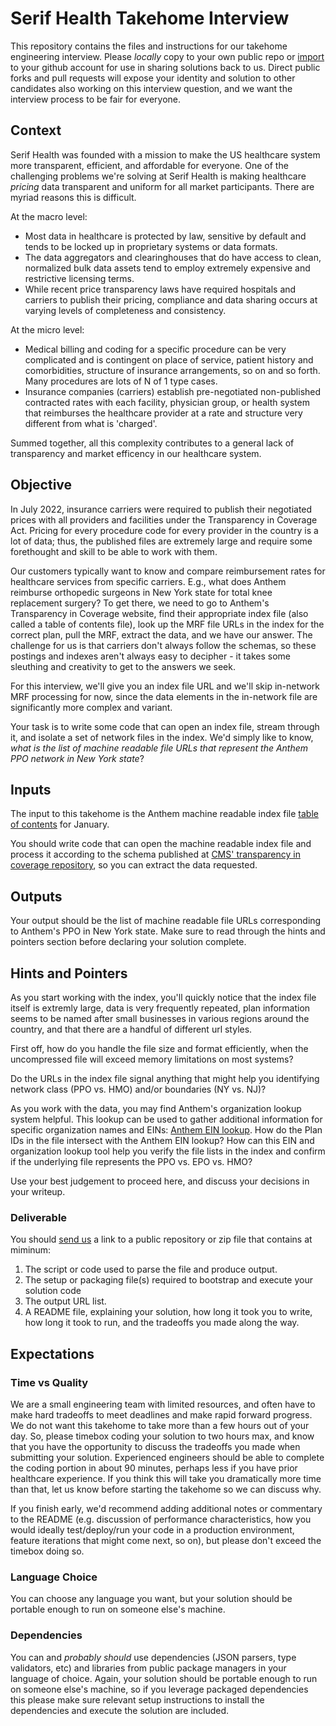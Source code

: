 # Serif Health Takehome Interview

This repository contains the files and instructions for our takehome engineering interview. Please *locally* copy to your own public repo or [import](https://github.com/new/import) to your github account for use in sharing solutions back to us. Direct public forks and pull requests will expose your identity and solution to other candidates also working on this interview question, and we want the interview process to be fair for everyone. 

## Context
Serif Health was founded with a mission to make the US healthcare system more transparent, efficient, and affordable for everyone. One of the challenging problems we're solving at Serif Health is making healthcare *pricing* data transparent and uniform for all market participants. There are myriad reasons this is difficult.

At the macro level:
- Most data in healthcare is protected by law, sensitive by default and tends to be locked up in proprietary systems or data formats.
- The data aggregators and clearinghouses that do have access to clean, normalized bulk data assets tend to employ extremely expensive and restrictive licensing terms. 
- While recent price transparency laws have required hospitals and carriers to publish their pricing, compliance and data sharing occurs at varying levels of completeness and consistency.  

At the micro level:
- Medical billing and coding for a specific procedure can be very complicated and is contingent on place of service, patient history and comorbidities, structure of insurance arrangements, so on and so forth. Many procedures are lots of N of 1 type cases. 
- Insurance companies (carriers) establish pre-negotiated non-published contracted rates with each facility, physician group, or health system that reimburses the healthcare provider at a rate and structure very different from what is 'charged'. 

Summed together, all this complexity contributes to a general lack of transparency and market efficency in our healthcare system.



## Objective
In July 2022, insurance carriers were required to publish their negotiated prices with all providers and facilities under the Transparency in Coverage Act. Pricing for every procedure code for every provider in the country is a lot of data; thus, the published files are extremely large and require some forethought and skill to be able to work with them. 

Our customers typically want to know and compare reimbursement rates for healthcare services from specific carriers. E.g., what does Anthem reimburse orthopedic surgeons in New York state for total knee replacement surgery? To get there, we need to go to Anthem's Transparency in Coverage website, find their appropriate index file (also called a table of contents file), look up the MRF file URLs in the index for the correct plan, pull the MRF, extract the data, and we have our answer. The challenge for us is that carriers don't always follow the schemas, so these postings and indexes aren't always easy to decipher - it takes some sleuthing and creativity to get to the answers we seek. 

For this interview, we'll give you an index file URL and we'll skip in-network MRF processing for now, since the data elements in the in-network file are significantly more complex and variant. 

Your task is to write some code that can open an index file, stream through it, and isolate a set of network files in the index. We'd simply like to know, *what is the list of machine readable file URLs that represent the Anthem PPO network in New York state*? 


## Inputs
The input to this takehome is the Anthem machine readable index file [table of contents](https://antm-pt-prod-dataz-nogbd-nophi-us-east1.s3.amazonaws.com/anthem/2024-01-01_anthem_index.json.gz) for January. 

You should write code that can open the machine readable index file and process it according to the schema published at [CMS' transparency in coverage repository](https://github.com/CMSgov/price-transparency-guide/tree/master/schemas/table-of-contents), so you can extract the data requested.




## Outputs
Your output should be the list of machine readable file URLs corresponding to Anthem's PPO in New York state. Make sure to read through the hints and pointers section before declaring your solution complete.

## Hints and Pointers
As you start working with the index, you'll quickly notice that the index file itself is extremly large, data is very frequently repeated, plan information seems to be named after small businesses in various regions around the country, and that there are a handful of different url styles. 

First off, how do you handle the file size and format efficiently, when the uncompressed file will exceed memory limitations on most systems? 

Do the URLs in the index file signal anything that might help you identifying network class (PPO vs. HMO) and/or boundaries (NY vs. NJ)? 

As you work with the data, you may find Anthem's organization lookup system helpful. This lookup can be used to gather additional information for specific organization names and EINs: [Anthem EIN lookup](https://www.anthem.com/machine-readable-file/search/).  How do the Plan IDs in the file intersect with the Anthem EIN lookup? How can this EIN and organization lookup tool help you verify the file lists in the index and confirm if the underlying file represents the PPO vs. EPO vs. HMO?

Use your best judgement to proceed here, and discuss your decisions in your writeup. 


### Deliverable
You should [send us](mailto:engineering@serifhealth.com) a link to a public repository or zip file that contains at miminum:
1. The script or code used to parse the file and produce output. 
2. The setup or packaging file(s) required to bootstrap and execute your solution code
3. The output URL list.
4. A README file, explaining your solution, how long it took you to write, how long it took to run, and the tradeoffs you made along the way. 

## Expectations
### Time vs Quality
We are a small engineering team with limited resources, and often have to make hard tradeoffs to meet deadlines and make rapid forward progress. We do not want this takehome to take more than a few hours out of your day. So, please timebox coding your solution to two hours max, and know that you have the opportunity to discuss the tradeoffs you made when submitting your solution. Experienced engineers should be able to complete the coding portion in about 90 minutes, perhaps less if you have prior healthcare experience. If you think this will take you dramatically more time than that, let us know before starting the takehome so we can discuss why. 

If you finish early, we'd recommend adding additional notes or commentary to the README (e.g. discussion of performance characteristics, how you would ideally test/deploy/run your code in a production environment, feature iterations that might come next, so on), but please don't exceed the timebox doing so. 

### Language Choice
You can choose any language you want, but your solution should be portable enough to run on someone else's machine. 

### Dependencies
You can and *probably should* use dependencies (JSON parsers, type validators, etc) and libraries from public package managers in your language of choice. Again, your solution should be portable enough to run on someone else's machine, so if you leverage packaged dependencies this please make sure relevant setup instructions to install the dependencies and execute the solution are included.
